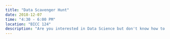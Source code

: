 ```yaml
---
title: "Data Scavenger Hunt"
date: 2018-12-07
time: "4:30 - 6:00 PM"
location: "BICC 124"
description: "Are you interested in Data Science but don't know how to get started? Come learn about the power of exploring data at our workshop. We'll use a publicly available dataset called NHANES (National Health and Nutritional Examination Survey) to learn about answering questions about diabetes and depression in a friendly group setting. No previous experience is required. Bring a laptop and your curiosity! If you'd like to come, please RSVP by [filling out our pre-session survey](https://goo.gl/forms/NtktQLzz14LIUTzZ2)."
---
```

